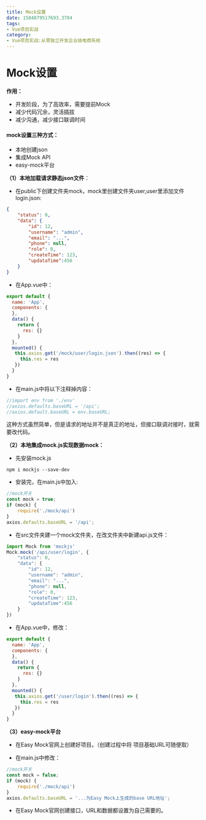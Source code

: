 ```yaml
---
title: Mock设置
date: 1584879517693.3704
tags:
- Vue项目实战
category:
- Vue项目实战:从零独立开发企业级电商系统
---
```

# Mock设置 

**作用：**

- 开发阶段，为了高效率，需要提前Mock
- 减少代码冗余，灵活插拔
- 减少沟通，减少接口联调时间

#### mock设置三种方式：

- 本地创建json
- 集成Mock API
- easy-mock平台

**（1）本地加载请求静态json文件**：

- 在public下创建文件夹mock，mock里创建文件夹user,user里添加文件login.json:

```json
{
    "status": 0,
    "data": {
        "id": 12,
        "username": "admin",
        "email": "...",
        "phone": null,
        "role": 0,
        "createTime": 123,
        "updataTime":456
    }
}
```

- 在App.vue中：

```js
export default {
  name: 'App',
  components: {
  },
  data() {
    return { 
      res: {}
    }
  },
  mounted() {
   this.axios.get('/mock/user/login.json').then((res) => {
     this.res = res
   }) 
  }
}
```

- 在main.js中将以下注释掉内容：

```js
//import env from './env'
//axios.defaults.baseURL = '/api';
//axios.default.baseURL = env.baseURL;
```

这种方式虽然简单，但是请求的地址并不是真正的地址，但接口联调对接时，就需要改代码。

**（2）本地集成mock.js实现数据mock：**

- 先安装mock.js

`npm i mockjs --save-dev`

- 安装完，在main.js中加入:

```js
//mock开关
const mock = true;
if (mock) {
    require('./mock/api')
}
axios.defaults.baseURL = '/api';

```

- 在src文件夹建一个mock文件夹，在改文件夹中新建api.js文件：

```js
import Mock from 'mockjs'
Mock.mock('/api/user/login', {
    "status": 0,
    "data": {
        "id": 12,
        "username": "admin",
        "email": "...",
        "phone": null,
        "role": 0,
        "createTime": 123,
        "updataTime":456
    }
})
```

- 在App.vue中，修改：

```js
export default {
  name: 'App',
  components: {
  },
  data() {
    return { 
      res: {}
    }
  },
  mounted() {
   this.axios.get('/user/login').then((res) => {
     this.res = res
   }) 
  }
}
```

**（3）easy-mock平台**

- 在Easy Mock官网上创建好项目。（创建过程中将 项目基础URL可随便取）

- 在main.js中修改：

```js
//mock开关
const mock = false;
if (mock) {
    require('./mock/api')
}
axios.defaults.baseURL = '...为Easy Mock上生成的base URL地址';
```

- 在Easy Mock官网创建接口，URL和数据都设置为自己需要的。
















